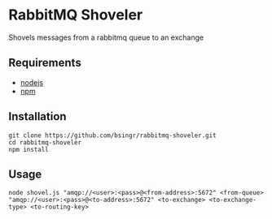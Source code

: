# RabbitMQ Shoveler

Shovels messages from a rabbitmq queue to an exchange

## Requirements

- [nodejs](https://nodejs.org/en/)
- [npm](https://docs.npmjs.com)

## Installation

    git clone https://github.com/bsingr/rabbitmq-shoveler.git
    cd rabbitmq-shoveler
    npm install

## Usage

    node shovel.js "amqp://<user>:<pass>@<from-address>:5672" <from-queue> "amqp://<user>:<pass>@<to-address>:5672" <to-exchange> <to-exchange-type> <to-routing-key>
